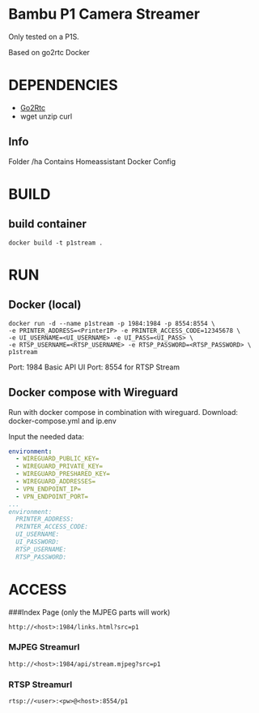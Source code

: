 # Bambu P1 Camera Streamer

Only tested on a P1S.

Based on go2rtc Docker

# DEPENDENCIES

* [Go2Rtc](https://github.com/AlexxIT/go2rtc/)
* wget unzip curl

## Info

Folder /ha Contains Homeassistant Docker Config

# BUILD

## build container
```
docker build -t p1stream .
```

# RUN

## Docker (local)
```
docker run -d --name p1stream -p 1984:1984 -p 8554:8554 \
-e PRINTER_ADDRESS=<PrinterIP> -e PRINTER_ACCESS_CODE=12345678 \
-e UI_USERNAME=<UI_USERNAME> -e UI_PASS=<UI_PASS> \
-e RTSP_USERNAME=<RTSP_USERNAME> -e RTSP_PASSWORD=<RTSP_PASSWORD> \
p1stream
```
Port: 1984 Basic API UI
Port: 8554 for RTSP Stream

## Docker compose with Wireguard
Run with docker compose in combination with wireguard.
Download: docker-compose.yml and ip.env

Input the needed data:
```yml
environment:
  - WIREGUARD_PUBLIC_KEY=
  - WIREGUARD_PRIVATE_KEY=
  - WIREGUARD_PRESHARED_KEY=
  - WIREGUARD_ADDRESSES=
  - VPN_ENDPOINT_IP=
  - VPN_ENDPOINT_PORT=
...
environment:
  PRINTER_ADDRESS: 
  PRINTER_ACCESS_CODE: 
  UI_USERNAME: 
  UI_PASSWORD: 
  RTSP_USERNAME: 
  RTSP_PASSWORD: 
```


# ACCESS
###Index Page (only the MJPEG parts will work)
```
http://<host>:1984/links.html?src=p1
```

### MJPEG Streamurl
```
http://<host>:1984/api/stream.mjpeg?src=p1
```
### RTSP Streamurl
```
rtsp://<user>:<pw>@<host>:8554/p1
```
